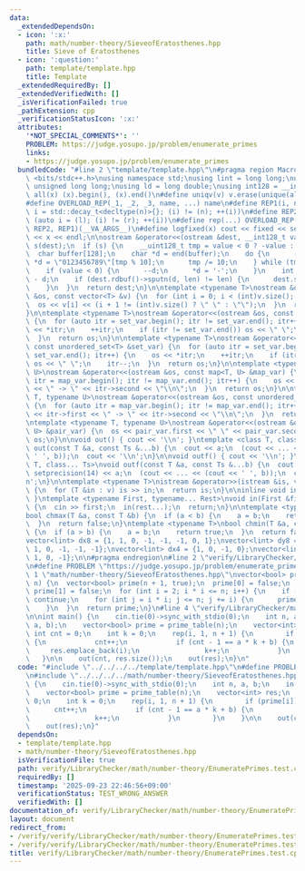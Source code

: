 ```yaml
---
data:
  _extendedDependsOn:
  - icon: ':x:'
    path: math/number-theory/SieveofEratosthenes.hpp
    title: Sieve of Eratosthenes
  - icon: ':question:'
    path: template/template.hpp
    title: Template
  _extendedRequiredBy: []
  _extendedVerifiedWith: []
  _isVerificationFailed: true
  _pathExtension: cpp
  _verificationStatusIcon: ':x:'
  attributes:
    '*NOT_SPECIAL_COMMENTS*': ''
    PROBLEM: https://judge.yosupo.jp/problem/enumerate_primes
    links:
    - https://judge.yosupo.jp/problem/enumerate_primes
  bundledCode: "#line 2 \"template/template.hpp\"\n#pragma region Macros\n#include\
    \ <bits/stdc++.h>\nusing namespace std;\nusing lint = long long;\nusing ull =\
    \ unsigned long long;\nusing ld = long double;\nusing int128 = __int128_t;\n#define\
    \ all(x) (x).begin(), (x).end()\n#define uniqv(v) v.erase(unique(all(v)), v.end())\n\
    #define OVERLOAD_REP(_1, _2, _3, name, ...) name\n#define REP1(i, n) for (auto\
    \ i = std::decay_t<decltype(n)>{}; (i) != (n); ++(i))\n#define REP2(i, l, r) for\
    \ (auto i = (l); (i) != (r); ++(i))\n#define rep(...) OVERLOAD_REP(__VA_ARGS__,\
    \ REP2, REP1)(__VA_ARGS__)\n#define logfixed(x) cout << fixed << setprecision(10)\
    \ << x << endl;\n\nostream &operator<<(ostream &dest, __int128_t value) {\n  ostream::sentry\
    \ s(dest);\n  if (s) {\n    __uint128_t tmp = value < 0 ? -value : value;\n  \
    \  char buffer[128];\n    char *d = end(buffer);\n    do {\n      --d;\n     \
    \ *d = \"0123456789\"[tmp % 10];\n      tmp /= 10;\n    } while (tmp != 0);\n\
    \    if (value < 0) {\n      --d;\n      *d = '-';\n    }\n    int len = end(buffer)\
    \ - d;\n    if (dest.rdbuf()->sputn(d, len) != len) {\n      dest.setstate(ios_base::badbit);\n\
    \    }\n  }\n  return dest;\n}\n\ntemplate <typename T>\nostream &operator<<(ostream\
    \ &os, const vector<T> &v) {\n  for (int i = 0; i < (int)v.size(); i++) {\n  \
    \  os << v[i] << (i + 1 != (int)v.size() ? \" \" : \"\");\n  }\n  return os;\n\
    }\n\ntemplate <typename T>\nostream &operator<<(ostream &os, const set<T> &set_var)\
    \ {\n  for (auto itr = set_var.begin(); itr != set_var.end(); itr++) {\n    os\
    \ << *itr;\n    ++itr;\n    if (itr != set_var.end()) os << \" \";\n    itr--;\n\
    \  }\n  return os;\n}\n\ntemplate <typename T>\nostream &operator<<(ostream &os,\
    \ const unordered_set<T> &set_var) {\n  for (auto itr = set_var.begin(); itr !=\
    \ set_var.end(); itr++) {\n    os << *itr;\n    ++itr;\n    if (itr != set_var.end())\
    \ os << \" \";\n    itr--;\n  }\n  return os;\n}\n\ntemplate <typename T, typename\
    \ U>\nostream &operator<<(ostream &os, const map<T, U> &map_var) {\n  for (auto\
    \ itr = map_var.begin(); itr != map_var.end(); itr++) {\n    os << itr->first\
    \ << \" -> \" << itr->second << \"\\n\";\n  }\n  return os;\n}\n\ntemplate <typename\
    \ T, typename U>\nostream &operator<<(ostream &os, const unordered_map<T, U> &map_var)\
    \ {\n  for (auto itr = map_var.begin(); itr != map_var.end(); itr++) {\n    os\
    \ << itr->first << \" -> \" << itr->second << \"\\n\";\n  }\n  return os;\n}\n\
    \ntemplate <typename T, typename U>\nostream &operator<<(ostream &os, const pair<T,\
    \ U> &pair_var) {\n  os << pair_var.first << \" \" << pair_var.second;\n  return\
    \ os;\n}\n\nvoid out() { cout << '\\n'; }\ntemplate <class T, class... Ts>\nvoid\
    \ out(const T &a, const Ts &...b) {\n  cout << a;\n  (cout << ... << (cout <<\
    \ ' ', b));\n  cout << '\\n';\n}\n\nvoid outf() { cout << '\\n'; }\ntemplate <class\
    \ T, class... Ts>\nvoid outf(const T &a, const Ts &...b) {\n  cout << fixed <<\
    \ setprecision(14) << a;\n  (cout << ... << (cout << ' ', b));\n  cout << '\\\
    n';\n}\n\ntemplate <typename T>\nistream &operator>>(istream &is, vector<T> &v)\
    \ {\n  for (T &in : v) is >> in;\n  return is;\n}\n\ninline void in(void) { return;\
    \ }\ntemplate <typename First, typename... Rest>\nvoid in(First &first, Rest &...rest)\
    \ {\n  cin >> first;\n  in(rest...);\n  return;\n}\n\ntemplate <typename T>\n\
    bool chmax(T &a, const T &b) {\n  if (a < b) {\n    a = b;\n    return true;\n\
    \  }\n  return false;\n}\ntemplate <typename T>\nbool chmin(T &a, const T &b)\
    \ {\n  if (a > b) {\n    a = b;\n    return true;\n  }\n  return false;\n}\n\n\
    vector<lint> dx8 = {1, 1, 0, -1, -1, -1, 0, 1};\nvector<lint> dy8 = {0, 1, 1,\
    \ 1, 0, -1, -1, -1};\nvector<lint> dx4 = {1, 0, -1, 0};\nvector<lint> dy4 = {0,\
    \ 1, 0, -1};\n\n#pragma endregion\n#line 2 \"verify/LibraryChecker/math/number-theory/EnumeratePrimes.test.cpp\"\
    \n#define PROBLEM \"https://judge.yosupo.jp/problem/enumerate_primes\"\n#line\
    \ 1 \"math/number-theory/SieveofEratosthenes.hpp\"\nvector<bool> prime_table(int\
    \ n) {\n  vector<bool> prime(n + 1, true);\n  prime[0] = false;\n  if (n >= 1)\
    \ prime[1] = false;\n  for (int i = 2; i * i <= n; i++) {\n    if (!prime[i])\
    \ continue;\n    for (int j = i * i; j <= n; j += i) {\n      prime[j] = false;\n\
    \    }\n  }\n  return prime;\n}\n#line 4 \"verify/LibraryChecker/math/number-theory/EnumeratePrimes.test.cpp\"\
    \n\nint main() {\n    cin.tie(0)->sync_with_stdio(0);\n    int n, a, b;\n    in(n,\
    \ a, b);\n    vector<bool> prime = prime_table(n);\n    vector<int> res;\n   \
    \ int cnt = 0;\n    int k = 0;\n    rep(i, 1, n + 1) {\n        if (prime[i])\
    \ {\n            cnt++;\n            if (cnt - 1 == a * k + b) {\n           \
    \     res.emplace_back(i);\n                k++;\n            }\n        }\n \
    \   }\n\n    out(cnt, res.size());\n    out(res);\n}\n"
  code: "#include \"../../../../template/template.hpp\"\n#define PROBLEM \"https://judge.yosupo.jp/problem/enumerate_primes\"\
    \n#include \"../../../../math/number-theory/SieveofEratosthenes.hpp\"\n\nint main()\
    \ {\n    cin.tie(0)->sync_with_stdio(0);\n    int n, a, b;\n    in(n, a, b);\n\
    \    vector<bool> prime = prime_table(n);\n    vector<int> res;\n    int cnt =\
    \ 0;\n    int k = 0;\n    rep(i, 1, n + 1) {\n        if (prime[i]) {\n      \
    \      cnt++;\n            if (cnt - 1 == a * k + b) {\n                res.emplace_back(i);\n\
    \                k++;\n            }\n        }\n    }\n\n    out(cnt, res.size());\n\
    \    out(res);\n}"
  dependsOn:
  - template/template.hpp
  - math/number-theory/SieveofEratosthenes.hpp
  isVerificationFile: true
  path: verify/LibraryChecker/math/number-theory/EnumeratePrimes.test.cpp
  requiredBy: []
  timestamp: '2025-09-23 22:46:56+09:00'
  verificationStatus: TEST_WRONG_ANSWER
  verifiedWith: []
documentation_of: verify/LibraryChecker/math/number-theory/EnumeratePrimes.test.cpp
layout: document
redirect_from:
- /verify/verify/LibraryChecker/math/number-theory/EnumeratePrimes.test.cpp
- /verify/verify/LibraryChecker/math/number-theory/EnumeratePrimes.test.cpp.html
title: verify/LibraryChecker/math/number-theory/EnumeratePrimes.test.cpp
---
```

